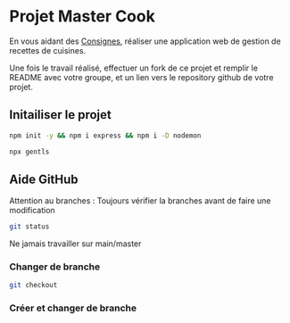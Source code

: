 
# Projet Master Cook

En vous aidant des [Consignes](Consignes.md), réaliser une application web de gestion de recettes de cuisines.

Une fois le travail réalisé, effectuer un fork de ce projet et remplir le README avec votre groupe, et un lien vers le repository github de votre projet.


## Initailiser le projet

```bash
npm init -y && npm i express && npm i -D nodemon
```

```bash
npx gentls 
```

## Aide GitHub

Attention au branches : Toujours vérifier la branches avant de faire une modification

```bash
git status
```

Ne jamais travailler sur main/master

### Changer de branche

```bash
git checkout
```

### Créer et changer de branche 


